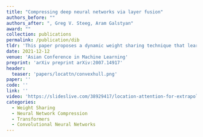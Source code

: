 ```yaml
---
title: "Compressing deep neural networks via layer fusion"
authors_before: ""
authors_after: ", Greg V. Steeg, Aram Galstyan"
award: ""
collection: publications
permalink: /publication/dib
tldr: 'This paper proposes a dynamic weight sharing technique that learns to tie weights during retraining (compression phase).'
date: 2021-12-12
venue: 'Asian Conference in Machine Learning'
preprint: 'arXiv preprint arXiv:2007.14917'
header: 
  teaser: 'papers/locattn/convexhull.png'
paper: ''
code: '' 
link: ''
video: 'https://slideslive.com/38929417/location-attention-for-extrapolation-to-longer-sequences'
categories:
  - Weight Sharing
  - Neural Network Compression
  - Transformers
  - Convolutional Neural Networks
---
```

